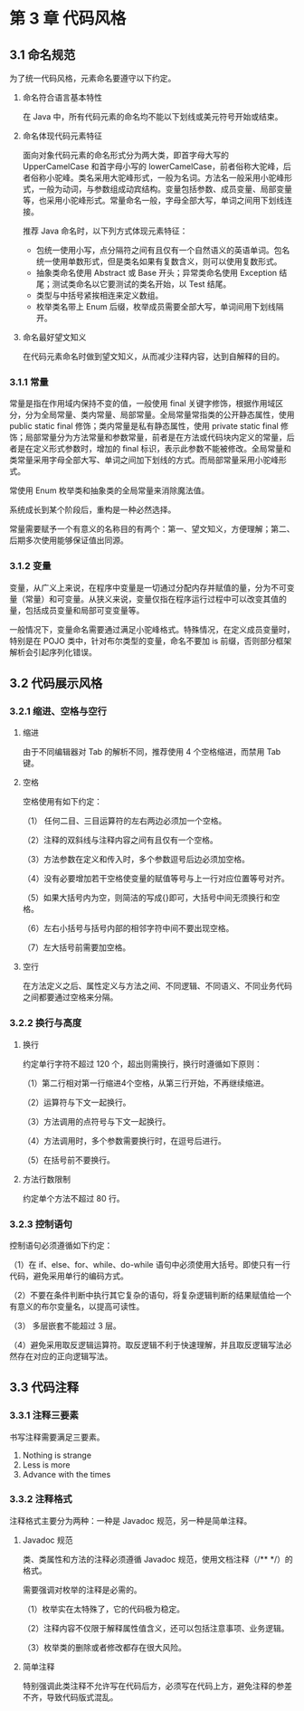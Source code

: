 # 第 3 章 代码风格



## 3.1 命名规范

为了统一代码风格，元素命名要遵守以下约定。

1. 命名符合语言基本特性

   在 Java 中，所有代码元素的命名均不能以下划线或美元符号开始或结束。

2. 命名体现代码元素特征

   面向对象代码元素的命名形式分为两大类，即首字母大写的 UpperCamelCase 和首字母小写的 lowerCamelCase，前者俗称大驼峰，后者俗称小驼峰。类名采用大驼峰形式，一般为名词。方法名一般采用小驼峰形式，一般为动词，与参数组成动宾结构。变量包括参数、成员变量、局部变量等，也采用小驼峰形式。常量命名一般，字母全部大写，单词之间用下划线连接。

   推荐 Java 命名时，以下列方式体现元素特征：

   - 包统一使用小写，点分隔符之间有且仅有一个自然语义的英语单词。包名统一使用单数形式，但是类名如果有复数含义，则可以使用复数形式。
   - 抽象类命名使用 Abstract 或 Base 开头；异常类命名使用 Exception 结尾；测试类命名以它要测试的类名开始，以 Test 结尾。
   - 类型与中括号紧挨相连来定义数组。
   - 枚举类名带上 Enum 后缀，枚举成员需要全部大写，单词间用下划线隔开。

3. 命名最好望文知义

   在代码元素命名时做到望文知义，从而减少注释内容，达到自解释的目的。

   

### 3.1.1 常量

常量是指在作用域内保持不变的值，一般使用 final 关键字修饰，根据作用域区分，分为全局常量、类内常量、局部常量。全局常量常指类的公开静态属性，使用 public static final 修饰；类内常量是私有静态属性，使用 private static final 修饰；局部常量分为方法常量和参数常量，前者是在方法或代码块内定义的常量，后者是在定义形式参数时，增加的 final 标识，表示此参数不能被修改。全局常量和类常量采用字母全部大写、单词之间加下划线的方式。而局部常量采用小驼峰形式。

常使用 Enum 枚举类和抽象类的全局常量来消除魔法值。

系统成长到某个阶段后，重构是一种必然选择。

常量需要赋予一个有意义的名称目的有两个：第一、望文知义，方便理解；第二、后期多次使用能够保证值出同源。



### 3.1.2 变量

变量，从广义上来说，在程序中变量是一切通过分配内存并赋值的量，分为不可变量（常量）和可变量。从狭义来说，变量仅指在程序运行过程中可以改变其值的量，包括成员变量和局部可变变量等。

一般情况下，变量命名需要通过满足小驼峰格式。特殊情况，在定义成员变量时，特别是在 POJO 类中，针对布尔类型的变量，命名不要加 is 前缀，否则部分框架解析会引起序列化错误。



## 3.2 代码展示风格

### 3.2.1 缩进、空格与空行

1. 缩进

   由于不同编辑器对 Tab 的解析不同，推荐使用 4 个空格缩进，而禁用 Tab 键。

2. 空格

   空格使用有如下约定：

   （1） 任何二目、三目运算符的左右两边必须加一个空格。

   （2）注释的双斜线与注释内容之间有且仅有一个空格。

   （3）方法参数在定义和传入时，多个参数逗号后边必须加空格。

   （4）没有必要增加若干空格使变量的赋值等号与上一行对应位置等号对齐。

   （5）如果大括号内为空，则简洁的写成{}即可，大括号中间无须换行和空格。

   （6）左右小括号与括号内部的相邻字符中间不要出现空格。

   （7）左大括号前需要加空格。

3. 空行

   在方法定义之后、属性定义与方法之间、不同逻辑、不同语义、不同业务代码之间都要通过空格来分隔。



### 3.2.2 换行与高度

1. 换行

   约定单行字符不超过 120 个，超出则需换行，换行时遵循如下原则：

   （1）第二行相对第一行缩进4个空格，从第三行开始，不再继续缩进。

   （2）运算符与下文一起换行。

   （3）方法调用的点符号与下文一起换行。

   （4）方法调用时，多个参数需要换行时，在逗号后进行。

   （5）在括号前不要换行。

2. 方法行数限制

   约定单个方法不超过 80 行。



### 3.2.3 控制语句

控制语句必须遵循如下约定：

（1）在 if、else、for、while、do-while 语句中必须使用大括号。即使只有一行代码，避免采用单行的编码方式。

（2）不要在条件判断中执行其它复杂的语句，将复杂逻辑判断的结果赋值给一个有意义的布尔变量名，以提高可读性。

（3） 多层嵌套不能超过 3 层。

（4）避免采用取反逻辑运算符。取反逻辑不利于快速理解，并且取反逻辑写法必然存在对应的正向逻辑写法。



## 3.3 代码注释

### 3.3.1 注释三要素

书写注释需要满足三要素。

1. Nothing is strange 
2. Less is more
3. Advance with the times

### 3.3.2 注释格式

注释格式主要分为两种：一种是 Javadoc 规范，另一种是简单注释。

1. Javadoc 规范

   类、类属性和方法的注释必须遵循 Javadoc 规范，使用文档注释（/** */）的格式。

   需要强调对枚举的注释是必需的。

   （1）枚举实在太特殊了，它的代码极为稳定。

   （2）注释内容不仅限于解释属性值含义，还可以包括注意事项、业务逻辑。

   （3）枚举类的删除或者修改都存在很大风险。

2. 简单注释

   特别强调此类注释不允许写在代码后方，必须写在代码上方，避免注释的参差不齐，导致代码版式混乱。